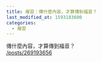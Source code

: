 ```yaml
---
title: 複習：傳什麼內容，才算傳到福音？
last_modified_at: 1593183600
categories:
  - 複習
---
```


<p>傳什麼內容，才算傳到福音？<br>
<a href="/posts/269193656" target="_blank">/posts/269193656</a></p>

<p>&nbsp;</p>

